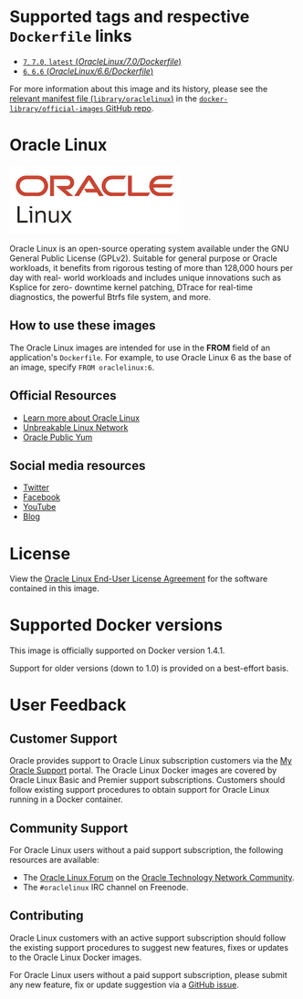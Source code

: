 # Supported tags and respective `Dockerfile` links

- [`7`, `7.0`, `latest` (*OracleLinux/7.0/Dockerfile*)](https://github.com/oracle/docker-images/blob/6657d15b4d2282674a2c8395f1e5c90364a3793b/OracleLinux/7.0/Dockerfile)
- [`6`, `6.6` (*OracleLinux/6.6/Dockerfile*)](https://github.com/oracle/docker-images/blob/6657d15b4d2282674a2c8395f1e5c90364a3793b/OracleLinux/6.6/Dockerfile)

For more information about this image and its history, please see the [relevant
manifest file
(`library/oraclelinux`)](https://github.com/docker-library/official-images/blob/master/library/oraclelinux)
in the [`docker-library/official-images` GitHub
repo](https://github.com/docker-library/official-images).

# Oracle Linux

![logo](https://raw.githubusercontent.com/docker-library/docs/master/oraclelinux/logo.png)

Oracle Linux is an open-source operating system available under the GNU General
Public License (GPLv2). Suitable for general purpose or Oracle workloads, it 
benefits from rigorous testing of more than 128,000 hours per day with real-
world workloads and includes unique innovations such as Ksplice for zero-
downtime kernel patching, DTrace for real-time diagnostics, the powerful Btrfs 
file system, and more.

## How to use these images

The Oracle Linux images are intended for use in the **FROM** field of an 
application's `Dockerfile`. For example, to use Oracle Linux 6 as the 
base of an image, specify `FROM oraclelinux:6`.

## Official Resources

* [Learn more about Oracle Linux](http://oracle.com/linux)
* [Unbreakable Linux Network](https://linux.oracle.com)
* [Oracle Public Yum](http://public-yum.oracle.com)

## Social media resources

* [Twitter](https://twitter.com/ORCL_Linux)
* [Facebook](https://www.facebook.com/OracleLinux)
* [YouTube](https://www.youtube.com/user/OracleLinuxChannel)
* [Blog](http://blogs.oracle.com/linux)

# License

View the [Oracle Linux End-User License Agreement](https://oss.oracle.com/ol6/EULA)
for the software contained in this image.

# Supported Docker versions

This image is officially supported on Docker version 1.4.1.

Support for older versions (down to 1.0) is provided on a best-effort basis.

# User Feedback

## Customer Support

Oracle provides support to Oracle Linux subscription customers via the 
[My Oracle Support](https://support.oracle.com) portal. The Oracle Linux 
Docker images are covered by Oracle Linux Basic and Premier support 
subscriptions. Customers should follow existing support procedures to obtain 
support for Oracle Linux running in a Docker container.

## Community Support

For Oracle Linux users without a paid support subscription, the following resources 
are available:

* The [Oracle Linux Forum](https://community.oracle.com/community/server_%26_storage_systems/linux/oracle_linux) on the [Oracle Technology Network Community](https://community.oracle.com/welcome).
* The `#oraclelinux` IRC channel on Freenode.

## Contributing

Oracle Linux customers with an active support subscription should follow the
existing support procedures to suggest new features, fixes or updates to the
Oracle Linux Docker images.

For Oracle Linux users without a paid support subscription, please submit
any new feature, fix or update suggestion via a 
[GitHub issue](https://github.com/oracle/docker-images/issues).
